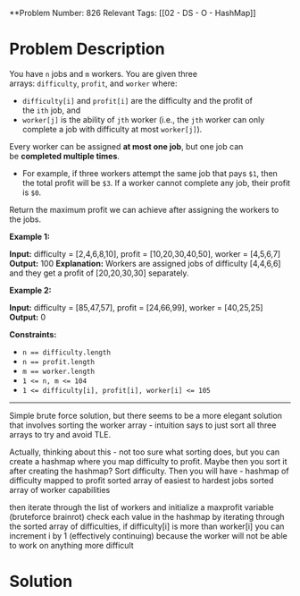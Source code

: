 
**Problem Number: 826
Relevant Tags: [[02 - DS - O - HashMap]]
<h1> Problem Description </h1>

You have `n` jobs and `m` workers. You are given three arrays: `difficulty`, `profit`, and `worker` where:

- `difficulty[i]` and `profit[i]` are the difficulty and the profit of the `ith` job, and
- `worker[j]` is the ability of `jth` worker (i.e., the `jth` worker can only complete a job with difficulty at most `worker[j]`).

Every worker can be assigned **at most one job**, but one job can be **completed multiple times**.

- For example, if three workers attempt the same job that pays `$1`, then the total profit will be `$3`. If a worker cannot complete any job, their profit is `$0`.

Return the maximum profit we can achieve after assigning the workers to the jobs.

**Example 1:**

**Input:** difficulty = [2,4,6,8,10], profit = [10,20,30,40,50], worker = [4,5,6,7]
**Output:** 100
**Explanation:** Workers are assigned jobs of difficulty [4,4,6,6] and they get a profit of [20,20,30,30] separately.

**Example 2:**

**Input:** difficulty = [85,47,57], profit = [24,66,99], worker = [40,25,25]
**Output:** 0

**Constraints:**

- `n == difficulty.length`
- `n == profit.length`
- `m == worker.length`
- `1 <= n, m <= 104`
- `1 <= difficulty[i], profit[i], worker[i] <= 105`
-----
Simple brute force solution, but there seems to be a more elegant solution that involves sorting the worker array - intuition says to just sort all three arrays to try and avoid TLE.

Actually, thinking about this - not too sure what sorting does, but you can create a hashmap where you map difficulty to profit.
Maybe then you sort it after creating the hashmap? Sort difficulty. 
Then you will have -
hashmap of difficulty mapped to profit
sorted array of easiest to hardest jobs
sorted array of worker capabilities

then iterate through the list of workers and initialize a maxprofit variable
(bruteforce brainrot)
check each value in the hashmap by iterating through the sorted array of difficulties, if difficulty[i] is more than worker[i] you can increment i by 1 (effectively continuing) because the worker will not be able to work on anything more difficult

<h1> Solution </h1>
